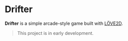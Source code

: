 # Drifter

**Drifter** is a simple arcade-style game built with [LÖVE2D](https://love2d.org/).

> This project is in early development.
